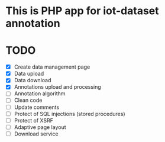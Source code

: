 This is PHP app for iot-dataset annotation
==================

# TODO
- [x] Create data management page
- [x] Data upload
- [x] Data download
- [x] Annotations upload and processing
- [ ] Annotation algorithm
- [ ] Clean code
- [ ] Update comments
- [ ] Protect of SQL injections (stored procedures)
- [ ] Protect of XSRF
- [ ] Adaptive page layout
- [ ] Download service
